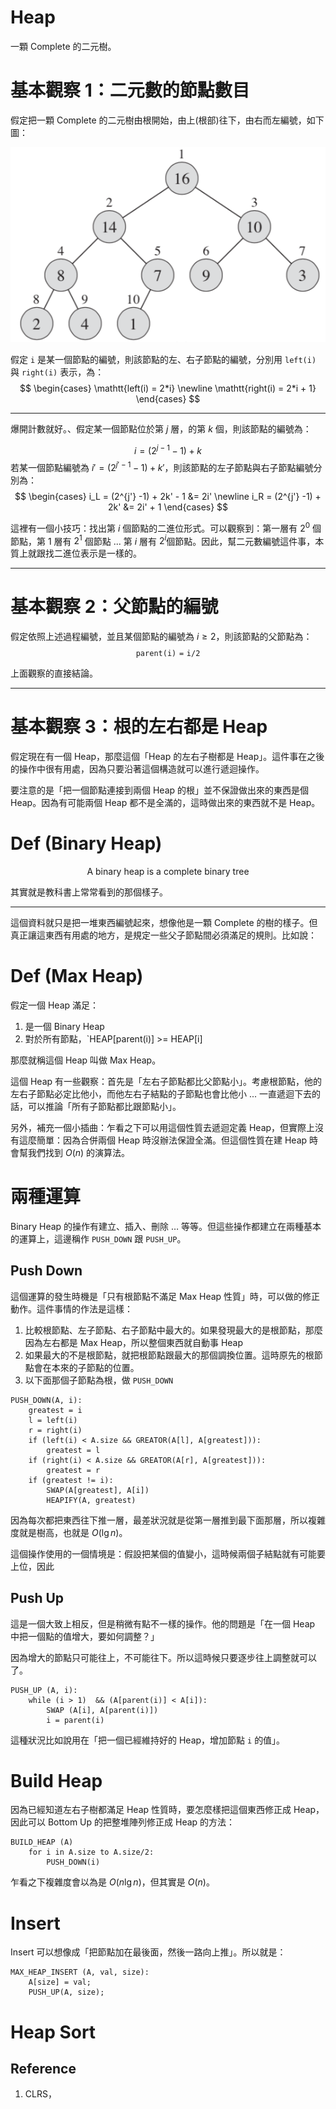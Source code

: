 # Heap

一顆 Complete 的二元樹。

# 基本觀察 1：二元數的節點數目

假定把一顆 Complete 的二元樹由根開始，由上(根部)往下，由右而左編號，如下圖：

![Tree_Numbering](Heap.assets/Tree_Numbering.png)

假定 `i` 是某一個節點的編號，則該節點的左、右子節點的編號，分別用 `left(i)` 與 `right(i)` 表示，為：
$$
\begin{cases}
\mathtt{left(i) = 2*i} \newline
\mathtt{right(i) = 2*i + 1}
\end{cases}
$$

---

爆開計數就好。、假定某一個節點位於第 $j$ 層，的第 $k$ 個，則該節點的編號為：

$$
i = (2^{j-1}-1) + k
$$
若某一個節點編號為 $i' = (2^{j' - 1} -1) + k'$，則該節點的左子節點與右子節點編號分別為：
$$
\begin{cases}
i_L = (2^{j'} -1) + 2k' - 1 &= 2i' \newline
i_R = (2^{j'} -1) + 2k' &= 2i' + 1
\end{cases}
$$

這裡有一個小技巧：找出第 $i$ 個節點的二進位形式。可以觀察到：第一層有 $2^0$ 個節點，第 1 層有 $2^1$ 個節點 ... 第 $i$ 層有 $2^i​$ 個節點。因此，幫二元數編號這件事，本質上就跟找二進位表示是一樣的。

---

# 基本觀察 2：父節點的編號

假定依照上述過程編號，並且某個節點的編號為 $i \geq 2$，則該節點的父節點為：
$$
\mathtt{parent(i) = i/2}
$$

上面觀察的直接結論。

---

# 基本觀察 3：根的左右都是 Heap

假定現在有一個 Heap，那麼這個「Heap 的左右子樹都是 Heap」。這件事在之後的操作中很有用處，因為只要沿著這個構造就可以進行遞迴操作。

要注意的是「把一個節點連接到兩個 Heap 的根」並不保證做出來的東西是個 Heap。因為有可能兩個 Heap 都不是全滿的，這時做出來的東西就不是 Heap。

# Def (Binary Heap)

$$
\text{A binary heap is a complete binary tree}
$$

其實就是教科書上常常看到的那個樣子。

---

這個資料就只是把一堆東西編號起來，想像他是一顆 Complete 的樹的樣子。但真正讓這東西有用處的地方，是規定一些父子節點間必須滿足的規則。比如說：

# Def (Max Heap)

假定一個 Heap 滿足：

1. 是一個 Binary Heap
2. 對於所有節點，`HEAP[parent(i)] >= HEAP[i] 

那麼就稱這個 Heap 叫做 Max Heap。

這個 Heap 有一些觀察：首先是「左右子節點都比父節點小」。考慮根節點，他的左右子節點必定比他小，而他左右子結點的子節點也會比他小 ... 一直遞迴下去的話，可以推論「所有子節點都比跟節點小」。

另外，補充一個小插曲：乍看之下可以用這個性質去遞迴定義 Heap，但實際上沒有這麼簡單：因為合併兩個 Heap 時沒辦法保證全滿。但這個性質在建 Heap 時會幫我們找到 $O(n)$ 的演算法。

# 兩種運算

Binary Heap 的操作有建立、插入、刪除 … 等等。但這些操作都建立在兩種基本的運算上，這邊稱作 `PUSH_DOWN` 跟 `PUSH_UP`。

## Push Down

這個運算的發生時機是「只有根節點不滿足 Max Heap 性質」時，可以做的修正動作。這件事情的作法是這樣：

1. 比較根節點、左子節點、右子節點中最大的。如果發現最大的是根節點，那麼因為左右都是 Max Heap，所以整個東西就自動事 Heap
2. 如果最大的不是根節點，就把根節點跟最大的那個調換位置。這時原先的根節點會在本來的子節點的位置。
3. 以下面那個子節點為根，做 `PUSH_DOWN`

```pseudocode
PUSH_DOWN(A, i):
	greatest = i
	l = left(i)
	r = right(i)
	if (left(i) < A.size && GREATOR(A[l], A[greatest])):
		greatest = l
	if (right(i) < A.size && GREATOR(A[r], A[greatest])):
		greatest = r
	if (greatest != i):
		SWAP(A[greatest], A[i])
		HEAPIFY(A, greatest)
```

因為每次都把東西往下推一層，最差狀況就是從第一層推到最下面那層，所以複雜度就是樹高，也就是 $O(\lg n)$。

這個操作使用的一個情境是：假設把某個的值變小，這時候兩個子結點就有可能要上位，因此

## Push Up

這是一個大致上相反，但是稍微有點不一樣的操作。他的問題是「在一個 Heap 中把一個點的值增大，要如何調整？」

因為增大的節點只可能往上，不可能往下。所以這時候只要逐步往上調整就可以了。

```pseudocode
PUSH_UP (A, i):
	while (i > 1)  && (A[parent(i)] < A[i]):
		SWAP (A[i], A[parent(i)])
		i = parent(i)
```

這種狀況比如說用在「把一個已經維持好的 Heap，增加節點 `i` 的值」。

# Build Heap

因為已經知道左右子樹都滿足 Heap 性質時，要怎麼樣把這個東西修正成 Heap，因此可以 Bottom Up 的把整堆陣列修正成 Heap 的方法：

```pseudocode
BUILD_HEAP (A)
	for i in A.size to A.size/2:
		PUSH_DOWN(i)
```

乍看之下複雜度會以為是 $O(n \lg n)$，但其實是 $O(n)$。

# Insert

Insert 可以想像成「把節點加在最後面，然後一路向上推」。所以就是：

```
MAX_HEAP_INSERT (A, val, size):
	A[size] = val;
	PUSH_UP(A, size);
```

# Heap Sort



## Reference

1. CLRS，